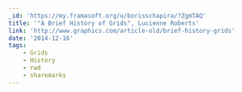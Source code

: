 ```yaml
---
_id: 'https://my.framasoft.org/u/borisschapira/?ZgmTAQ'
title: '"A Brief History of Grids", Lucienne Roberts'
link: 'http://www.graphics.com/article-old/brief-history-grids'
date: '2014-12-16'
tags:
    - Grids
    - History
    - rwd
    - sharemarks
---
```


<div class="markdown"><p></p></div>
